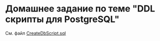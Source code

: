 # Домашнее задание по теме "DDL скрипты для PostgreSQL"

См. файл [CreateDbScript.sql](https://github.com/eugeniyas/otus-databases/blob/main/L7HW4/CreateDbScript.sql)
